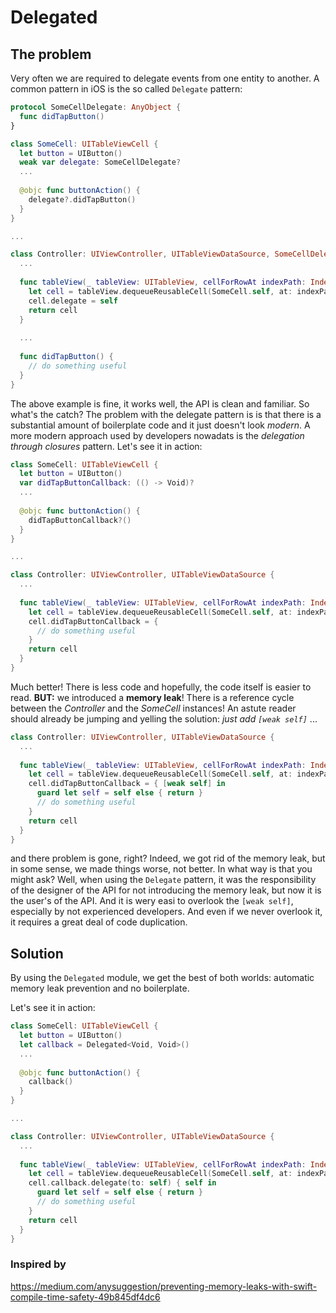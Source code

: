 #  Delegated

## The problem

Very often we are required to delegate events from one entity to another. A common pattern in iOS is the so called `Delegate` pattern:

```swift
protocol SomeCellDelegate: AnyObject {
  func didTapButton()
}

class SomeCell: UITableViewCell {
  let button = UIButton()
  weak var delegate: SomeCellDelegate?
  ...
  
  @objc func buttonAction() {
    delegate?.didTapButton()
  }
}

...

class Controller: UIViewController, UITableViewDataSource, SomeCellDelegate {
  ...
  
  func tableView(_ tableView: UITableView, cellForRowAt indexPath: IndexPath) -> UITableViewCell {
    let cell = tableView.dequeueReusableCell(SomeCell.self, at: indexPath)
    cell.delegate = self
    return cell
  }
  
  ...
  
  func didTapButton() {
    // do something useful
  }
}
```

The above example is fine, it works well, the API is clean and familiar. So what's the catch?
The problem with the delegate pattern is is that there is a substantial amount of boilerplate code and it just doesn't look _modern_.
A more modern approach used by developers nowadats is the _delegation through closures_ pattern. Let's see it in action:

```swift
class SomeCell: UITableViewCell {
  let button = UIButton()
  var didTapButtonCallback: (() -> Void)?
  ...
  
  @objc func buttonAction() {
    didTapButtonCallback?()
  }
}

...

class Controller: UIViewController, UITableViewDataSource {
  ...
  
  func tableView(_ tableView: UITableView, cellForRowAt indexPath: IndexPath) -> UITableViewCell {
    let cell = tableView.dequeueReusableCell(SomeCell.self, at: indexPath)
    cell.didTapButtonCallback = {
      // do something useful
    }
    return cell
  }
}
```

Much better! There is less code and hopefully, the code itself is easier to read. **BUT:** we introduced a **memory leak**!  There is a reference cycle between the _Controller_ and the _SomeCell_ instances!
An astute reader should already be jumping and yelling the solution: _just add `[weak self]`_ ...

```swift
class Controller: UIViewController, UITableViewDataSource {
  ...
  
  func tableView(_ tableView: UITableView, cellForRowAt indexPath: IndexPath) -> UITableViewCell {
    let cell = tableView.dequeueReusableCell(SomeCell.self, at: indexPath)
    cell.didTapButtonCallback = { [weak self] in
      guard let self = self else { return }
      // do something useful
    }
    return cell
  }
}
```

and there problem is gone, right?
Indeed, we got rid of the memory leak, but in some sense, we made things worse, not better. In what way is that you might ask?
Well, when using the `Delegate` pattern, it was the responsibility of the designer of the API for not introducing the memory leak, but now it is the user's of the API. And it is wery easi to overlook the `[weak self]`, especially by not experienced developers. And even if we never overlook it, it requires a great deal of code duplication.

## Solution

By using the `Delegated` module, we get the best of both worlds: automatic memory leak prevention and no boilerplate.

Let's see it in action:

```swift
class SomeCell: UITableViewCell {
  let button = UIButton()
  let callback = Delegated<Void, Void>()
  ...
  
  @objc func buttonAction() {
    callback()
  }
}

...

class Controller: UIViewController, UITableViewDataSource {
  ...
  
  func tableView(_ tableView: UITableView, cellForRowAt indexPath: IndexPath) -> UITableViewCell {
    let cell = tableView.dequeueReusableCell(SomeCell.self, at: indexPath)
    cell.callback.delegate(to: self) { self in
      guard let self = self else { return }
      // do something useful
    }
    return cell
  }
}
```

### Inspired by
https://medium.com/anysuggestion/preventing-memory-leaks-with-swift-compile-time-safety-49b845df4dc6
